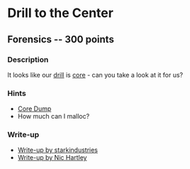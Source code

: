 # Drill to the Center

## Forensics -- 300 points

### Description

It looks like our [drill](./drill) is [core](./core) - can you take a look at it for us?

### Hints

* [Core Dump](https://en.wikipedia.org/wiki/Core_dump)
* How much can I malloc?


### Write-up

- [Write-up by starkindustries](https://github.com/starkindustries/CyberStakes2020/tree/master/DrillToTheCenter)
- [Write-up by Nic Hartley](https://nic-hartley.github.io/acictf-writeups/drill-to-the-center)
